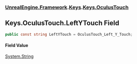 ### [UnrealEngine.Framework](./UnrealEngine-Framework.md 'UnrealEngine.Framework').[Keys](./Keys.md 'UnrealEngine.Framework.Keys').[Keys.OculusTouch](./Keys-OculusTouch.md 'UnrealEngine.Framework.Keys.OculusTouch')
## Keys.OculusTouch.LeftYTouch Field
  
```csharp
public const string LeftYTouch = OculusTouch_Left_Y_Touch;
```
#### Field Value
[System.String](https://docs.microsoft.com/en-us/dotnet/api/System.String 'System.String')  
